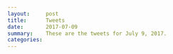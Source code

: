 ```yaml
---
layout:     post
title:      Tweets
date:       2017-07-09
summary:    These are the tweets for July 9, 2017.
categories:
---
```


